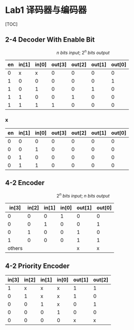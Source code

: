# Lab1 译码器与编码器

[TOC]

## 2-4 Decoder With Enable Bit

$$
n \ bits \ input; \
2^n \ bits \ output
$$

| en   | in[1] | in[0] | out[3] | out[2] | out[1] | out[0] |
| ---- | ----- | ----- | ------ | ------ | ------ | ------ |
| 0    | x     | x     | 0      | 0      | 0      | 0      |
| 1    | 0     | 0     | 0      | 0      | 0      | 1      |
| 1    | 0     | 1     | 0      | 0      | 1      | 0      |
| 1    | 1     | 0     | 0      | 1      | 0      | 0      |
| 1    | 1     | 1     | 1      | 0      | 0      | 0      |

### x

| en   | in[1] | in[0] | out[3] | out[2] | out[1] | out[0] |
| ---- | ----- | ----- | ------ | ------ | ------ | ------ |
| 0    | 0     | 0     | 0      | 0      | 0      | 0      |
| 0    | 0     | 1     | 0      | 0      | 0      | 0      |
| 0    | 1     | 0     | 0      | 0      | 0      | 0      |
| 0    | 1     | 1     | 0      | 0      | 0      | 0      |

## 4-2 Encoder

$$
2^n\ bits\ input;\ n\ bits\ output
$$

| in[3]  | in[2] | in[1] | in[0] | out[1] | out[0] |
| ------ | ----- | ----- | ----- | ------ | ------ |
| 0      | 0     | 0     | 1     | 0      | 0      |
| 0      | 0     | 1     | 0     | 0      | 1      |
| 0      | 1     | 0     | 0     | 1      | 0      |
| 1      | 0     | 0     | 0     | 1      | 1      |
| others |       |       |       | x      | x      |

## 4-2 Priority Encoder

| in[3] | in[2] | in[1] | in[0] | out[1] | out[2] |
| ----- | ----- | ----- | ----- | ------ | ------ |
| 1     | x     | x     | x     | 1      | 1      |
| 0     | 1     | x     | x     | 1      | 0      |
| 0     | 0     | 1     | x     | 0      | 1      |
| 0     | 0     | 0     | 1     | 0      | 0      |
| 0     | 0     | 0     | 0     | x      | x      |

